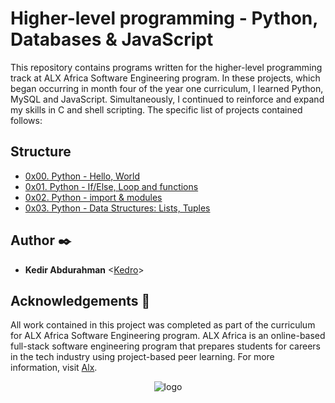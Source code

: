 # Higher-level programming - Python, Databases & JavaScript

This repository contains programs written for the higher-level programming
track at ALX Africa Software Engineering program. In these projects, which began occurring in month
four of the year one curriculum, I learned Python, MySQL and JavaScript.
Simultaneously, I continued to reinforce and expand my skills in C and shell
scripting. The specific list of projects contained follows:


## Structure

* [0x00. Python - Hello, World](./0x00-python-hello_world)
* [0x01. Python - If/Else, Loop and functions](./0x01-python-if_else_loops_functions)
* [0x02. Python - import & modules](./0x02-python-import_modules)
* [0x03. Python - Data Structures: Lists, Tuples](./0x03-python-data_structures)

## Author :black_nib:

* **Kedir Abdurahman** <[Kedro](https://github.com/Keddo)>

## Acknowledgements :pray:

All work contained in this project was completed as part of the curriculum for
ALX Africa Software Engineering program. ALX Africa is an online-based full-stack software
engineering program that prepares students for careers in the tech industry
using project-based peer learning. For more information, visit
[Alx](https://www.alxafrica.com/).

<p align="center">
  <img src="https://www.alxafrica.com/wp-content/uploads/2022/01/header-logo.png"
       alt="logo"
  >
</p>